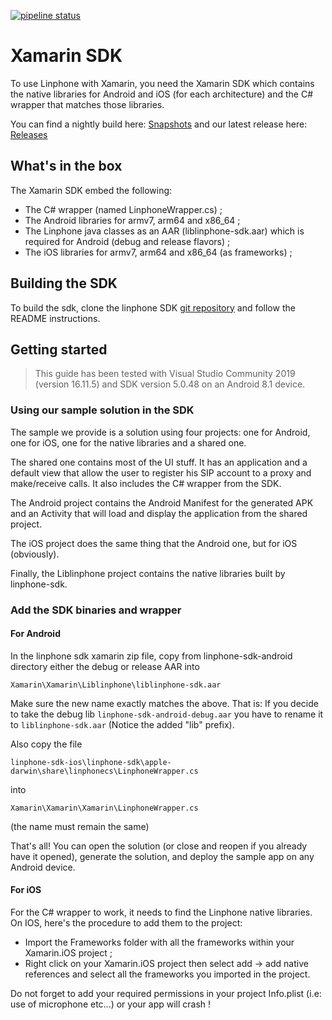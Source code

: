 [![pipeline status](https://gitlab.linphone.org/BC/public/linphone-xamarin/badges/master/pipeline.svg)](https://gitlab.linphone.org/BC/public/linphone-xamarin/commits/master)

# Xamarin SDK

To use Linphone with Xamarin, you need the Xamarin SDK which contains the native libraries for Android and iOS (for each architecture) and the C# wrapper that matches those libraries.

You can find a nightly build here: [Snapshots](http://linphone.org/snapshots/xamarin/) and our latest release here: [Releases](http://linphone.org/releases/xamarin/)

## What's in the box

The Xamarin SDK embed the following:

* The C# wrapper (named LinphoneWrapper.cs) ;
* The Android libraries for armv7, arm64 and x86_64 ;
* The Linphone java classes as an AAR (liblinphone-sdk.aar) which is required for Android (debug and release flavors) ;
* The iOS libraries for armv7, arm64 and x86_64 (as frameworks) ;

## Building the SDK

To build the sdk, clone the linphone SDK [git repository](https://gitlab.linphone.org/BC/public/linphone-sdk.git) and follow the README instructions.

## Getting started

> This guide has been tested with Visual Studio Community 2019 (version 16.11.5) and SDK version 5.0.48 on an Android 8.1 device.

### Using our sample solution in the SDK

The sample we provide is a solution using four projects: one for Android, one for iOS, one for the native libraries and a shared one.

The shared one contains most of the UI stuff. It has an application and a default view that allow the user to register his SIP account to a proxy and make/receive calls. 
It also includes the C# wrapper from the SDK.

The Android project contains the Android Manifest for the generated APK and an Activity that will load and display the application from the shared project.

The iOS project does the same thing that the Android one, but for iOS (obviously).

Finally, the Liblinphone project contains the native libraries built by linphone-sdk.

### Add the SDK binaries and wrapper

#### For Android

In the linphone sdk xamarin zip file, copy from linphone-sdk-android directory either the debug or release AAR into

```
Xamarin\Xamarin\Liblinphone\liblinphone-sdk.aar
```

Make sure the new name exactly matches the above. That is: If you decide to take the debug lib `linphone-sdk-android-debug.aar` you have to rename it to `liblinphone-sdk.aar` (Notice the added "lib" prefix).

Also copy the file

```
linphone-sdk-ios\linphone-sdk\apple-darwin\share\linphonecs\LinphoneWrapper.cs
```

into

```
Xamarin\Xamarin\Xamarin\LinphoneWrapper.cs
```

(the name must remain the same)

That's all! You can open the solution (or close and reopen if you already have it opened), generate the solution, and deploy the sample app on any Android device.

#### For iOS

For the C# wrapper to work, it needs to find the Linphone native libraries. On IOS, here's the procedure to add them to the project:

* Import the Frameworks folder with all the frameworks within your Xamarin.iOS project ;
* Right click on your Xamarin.iOS project then select add -> add native references and select all the frameworks you imported in the project.

Do not forget to add your required permissions in your project Info.plist (i.e: use of microphone etc...) or your app will crash !
